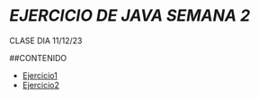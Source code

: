 # *EJERCICIO  DE JAVA SEMANA 2*

CLASE DIA 11/12/23

##CONTENIDO

- [Ejercicio1](Holamundo.java)
- [Ejercicio2](SumaProducto.java)
